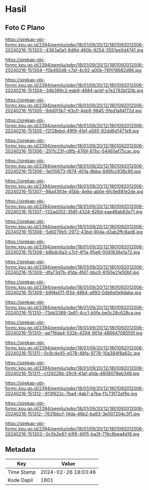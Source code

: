 # Hasil

## Foto C Plano

https://sirekap-obj-formc.kpu.go.id/2394/pemilu/pdpr/18/01/09/20/12/1801092012006-20240216-151303--4363a0a1-8d9d-460b-9254-3551ee0d4741.jpg

https://sirekap-obj-formc.kpu.go.id/2394/pemilu/pdpr/18/01/09/20/12/1801092012006-20240216-151304--f0b492d8-c7af-4c92-a00b-76f016682d96.jpg

https://sirekap-obj-formc.kpu.go.id/2394/pemilu/pdpr/18/01/09/20/12/1801092012006-20240216-151304--34b399c2-eab9-4684-acbf-e7e2782bf20b.jpg

https://sirekap-obj-formc.kpu.go.id/2394/pemilu/pdpr/18/01/09/20/12/1801092012006-20240216-151305--9dd0f3b7-63c0-4eb9-9845-5fed1a84f72d.jpg

https://sirekap-obj-formc.kpu.go.id/2394/pemilu/pdpr/18/01/09/20/12/1801092012006-20240216-151305--f2f28ebd-49f9-41ef-a565-62dd6d1471e9.jpg

https://sirekap-obj-formc.kpu.go.id/2394/pemilu/pdpr/18/01/09/20/12/1801092012006-20240216-151306--2511c23f-c6fb-4769-87bc-54465ef75cac.jpg

https://sirekap-obj-formc.kpu.go.id/2394/pemilu/pdpr/18/01/09/20/12/1801092012006-20240216-151306--1e010673-f874-401a-8bba-649fcc936c90.jpg

https://sirekap-obj-formc.kpu.go.id/2394/pemilu/pdpr/18/01/09/20/12/1801092012006-20240216-151307--98a4393e-45bb-4e9a-ab0e-6fc9e881e2de.jpg

https://sirekap-obj-formc.kpu.go.id/2394/pemilu/pdpr/18/01/09/20/12/1801092012006-20240216-151307--f32ad202-358f-4324-826d-eae46ab83e71.jpg

https://sirekap-obj-formc.kpu.go.id/2394/pemilu/pdpr/18/01/09/20/12/1801092012006-20240216-151308--5d9279b5-2972-43bd-904a-d3ab2ffc8ad6.jpg

https://sirekap-obj-formc.kpu.go.id/2394/pemilu/pdpr/18/01/09/20/12/1801092012006-20240216-151308--b8bdc6a3-c7cf-4f1a-95e6-0041636e1a72.jpg

https://sirekap-obj-formc.kpu.go.id/2394/pemilu/pdpr/18/01/09/20/12/1801092012006-20240216-151309--dfa73d7b-41da-4fd7-bbc0-6193e21e50bf.jpg

https://sirekap-obj-formc.kpu.go.id/2394/pemilu/pdpr/18/01/09/20/12/1801092012006-20240216-151309--b9f4e011-ff3d-4864-a993-0db6e0e9dabe.jpg

https://sirekap-obj-formc.kpu.go.id/2394/pemilu/pdpr/18/01/09/20/12/1801092012006-20240216-151310--73dd3389-3e81-4cc1-b5fa-be0c28c628ca.jpg

https://sirekap-obj-formc.kpu.go.id/2394/pemilu/pdpr/18/01/09/20/12/1801092012006-20240216-151310--ae716da4-532b-4294-901d-48664708550f.jpg

https://sirekap-obj-formc.kpu.go.id/2394/pemilu/pdpr/18/01/09/20/12/1801092012006-20240216-151311--0c8c4e45-e578-48fa-9778-10a384f8a62c.jpg

https://sirekap-obj-formc.kpu.go.id/2394/pemilu/pdpr/18/01/09/20/12/1801092012006-20240216-151311--c129226b-29c9-41af-a1da-4608078eb349.jpg

https://sirekap-obj-formc.kpu.go.id/2394/pemilu/pdpr/18/01/09/20/12/1801092012006-20240216-151312--913f622c-7ba4-4ab7-a7ba-f1c73f72af9e.jpg

https://sirekap-obj-formc.kpu.go.id/2394/pemilu/pdpr/18/01/09/20/12/1801092012006-20240216-151312--7631bbcf-14da-46b2-ba93-3e007204c3f1.jpg

https://sirekap-obj-formc.kpu.go.id/2394/pemilu/pdpr/18/01/09/20/12/1801092012006-20240216-151303--0c5b2e87-b1f8-4915-ba3f-719c8bea4d16.jpg


## Metadata

| Key        | Value               |
| ---------- | ------------------- |
| Time Stamp | 2024-02-26 18:03:46 |
| Kode Dapil | 1801                |



